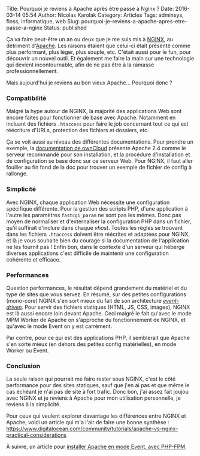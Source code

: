 Title: Pourquoi je reviens à Apache après être passé à Nginx ?
Date: 2016-03-14 05:54
Author: Nicolas Karolak
Category: Articles
Tags: adminsys, floss, informatique, web
Slug: pourquoi-je-reviens-a-apache-apres-etre-passe-a-nginx
Status: published

Ça va faire peut-être un an ou deux que je me suis mis à [NGINX](http://nginx.org/), au détriment d'[Apache](http://httpd.apache.org/). Les raisons étaient que celui-ci était présenté comme plus performant, plus léger, plus souple, etc. C'était aussi pour le fun, pour découvrir un nouvel outil. Et également me faire la main sur une technologie qui devient incontournable, afin de ne pas être à la ramasse professionnellement.

Mais aujourd'hui je reviens au bon vieux Apache… Pourquoi donc ?

### Compatibilité

Malgré la hype autour de NGINX, la majorité des applications Web sont encore faites pour fonctionner de base avec Apache. Notamment en incluant des fichiers `.htaccess` pour faire le job concernant tout ce qui est réécriture d'URLs, protection des fichiers et dossiers, etc.

Ça se voit aussi au niveau des différentes documentations. Pour prendre un exemple, la [documentation de ownCloud](https://doc.owncloud.org/) présente Apache 2.4 comme le serveur recommandé pour son installation, et la procédure d'installation et de configuration se base donc sur ce serveur Web. Pour NGINX, il faut aller fouiller au fin fond de la doc pour trouver un exemple de fichier de config à rallonge.

### Simplicité

Avec NGINX, chaque application Web nécessite une configuration spécifique différente. Pour la gestion des scripts PHP, d'une application à l'autre les paramètres `fastcgi_param` ne sont pas les mêmes. Donc pas moyen de normaliser et d'externaliser la configuration PHP dans un fichier, qu'il suffirait d'inclure dans chaque *vhost*. Toutes les règles se trouvant dans les fichiers `.htaccess` doivent être réécrites et adaptées pour NGINX, et là je vous souhaite bien du courage si la documentation de l'application ne les fournit pas ! Enfin bon, dans le contexte d'un serveur qui héberge diverses applications c'est difficile de maintenir une configuration cohérente et efficace.

### Performances

Question performances, le résultat dépend grandement du matériel et du type de sites que vous servez. En résumé, sur des petites configurations (mono-core) NGINX s'en sort mieux du fait de son architecture *[event-driven](https://fr.wikipedia.org/wiki/Architecture_orient%C3%A9e_%C3%A9v%C3%A8nements)*. Pour servir des fichiers statiques (HTML, JS, CSS, images), NGINX est là aussi encore loin devant Apache. Ceci malgré le fait qu'avec le mode MPM Worker de Apache on s'approche du fonctionnement de NGINX, et qu'avec le mode Event on y est carrément.

Par contre, pour ce qui est des applications PHP, il semblerait que Apache s'en sorte mieux (en dehors des petites config matérielles), en mode Worker ou Event.

### Conclusion

La seule raison qui pourrait me faire rester sous NGINX, c'est le côté performance pour des sites statiques, sauf que j'en ai pas et que même le cas échéant je n'ai pas de site à fort trafic. Donc bon, j'ai assez fait joujou avec NGINX et je reviens à Apache pour mon utilisation personnelle, je reviens à la simplicité.

Pour ceux qui veulent explorer davantage les différences entre NGINX et Apache, voici un article qui m'a l'air de faire une bonne synthèse : <https://www.digitalocean.com/community/tutorials/apache-vs-nginx-practical-considerations>

À suivre, un article pour [installer Apache en mode Event, avec PHP-FPM](https://blog.karolak.fr/2016/03/14/apache-mode-event-et-php-fpm/).
